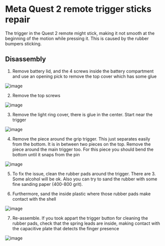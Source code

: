 # Meta Quest 2 remote trigger sticks repair

The trigger in the Quest 2 remote might stick, making it not smooth at the beginning of the motion while pressing it. This is caused by the rubber bumpers sticking. 

## Disassembly

1. Remove battery lid, and the 4 screws inside the battery compartment and use an opening pick to remove the top cover which has some glue

![image](https://user-images.githubusercontent.com/1091420/202185199-5b981d65-17b2-48c0-b1f8-d405fe3518ee.png)

2. Remove the top screws

![image](https://user-images.githubusercontent.com/1091420/202186661-f1ca7feb-c66d-4293-829f-44c1c1793812.png)

3. Remove the light ring cover, there is glue in the center. Start near the trigger

![image](https://user-images.githubusercontent.com/1091420/202187258-fddc67e6-a07c-4bc3-9228-537a7e685049.png)

4. Remove the piece around the grip trigger. This just separates easily from the bottom. It is in between two pieces on the top. Remove the piece around the main trigger too. For this piece you should bend the bottom until it snaps from the pin

![image](https://user-images.githubusercontent.com/1091420/202187681-64273e4b-3887-4f16-9e0e-984149b35360.png)

5. To fix the issue, clean the rubber pads around the trigger. There are 3. Some alcohol will be ok. Also you can try to sand the rubber with some fine sanding paper (400-800 grit).

6. Furthermore, sand the inside plastic where those rubber pads make contact with the shell

![image](https://user-images.githubusercontent.com/1091420/202199655-e04fddf6-a27a-4f38-a9e7-fb3599ef9e21.png)

7. Re-assemble. If you took appart the trigger button for cleaning the rubber pads, check that the spring leads are inside, making contact with the capacitive plate that detects the finger presence

![image](https://user-images.githubusercontent.com/1091420/202200128-1b0e36b6-3c40-40ad-ab87-96d743326d48.png)
